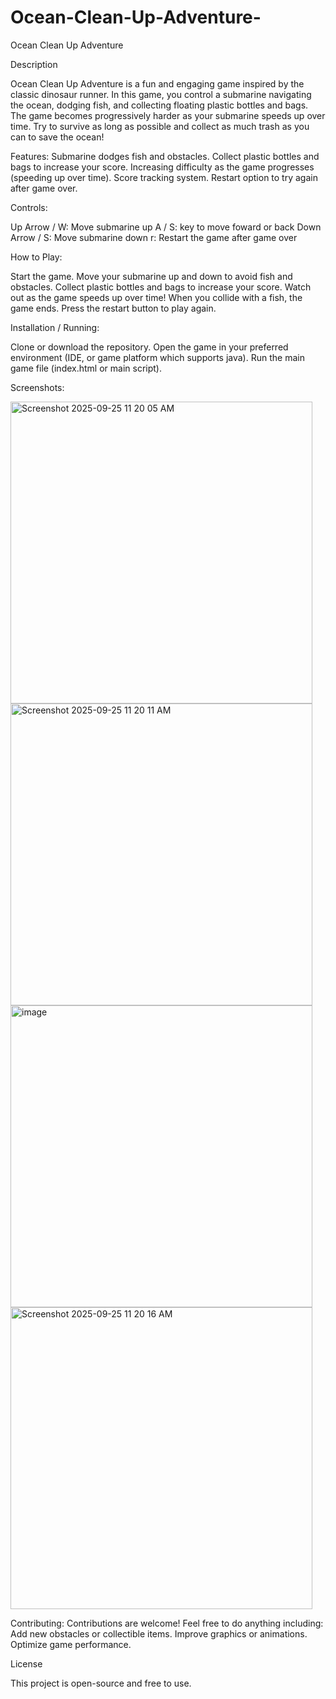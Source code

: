 # Ocean-Clean-Up-Adventure-
Ocean Clean Up Adventure


Description

Ocean Clean Up Adventure is a fun and engaging game inspired by the classic dinosaur runner. In this game, you control a submarine navigating the ocean, dodging fish, and collecting floating plastic bottles and bags. The game becomes progressively harder as your submarine speeds up over time. Try to survive as long as possible and collect as much trash as you can to save the ocean!

Features:
Submarine dodges fish and obstacles.
Collect plastic bottles and bags to increase your score.
Increasing difficulty as the game progresses (speeding up over time).
Score tracking system.
Restart option to try again after game over.

Controls:

Up Arrow / W: Move submarine up
A / S: key to move foward or back
Down Arrow / S: Move submarine down
r: Restart the game after game over

How to Play:

Start the game.
Move your submarine up and down to avoid fish and obstacles.
Collect plastic bottles and bags to increase your score.
Watch out as the game speeds up over time!
When you collide with a fish, the game ends.
Press the restart button to play again.

Installation / Running:

Clone or download the repository.
Open the game in your preferred environment (IDE, or game platform which supports java).
Run the main game file (index.html or main script).

Screenshots:


<img width="483" height="483" alt="Screenshot 2025-09-25 11 20 05 AM" src="https://github.com/user-attachments/assets/f3cac8e2-33dc-4f32-99c8-df6f49a6196c" />
<img width="483" height="483" alt="Screenshot 2025-09-25 11 20 11 AM" src="https://github.com/user-attachments/assets/a071a364-2e13-4475-a989-e2e857112d81" />
<img width="483" height="483" alt="image" src="https://github.com/user-attachments/assets/6cc6d07d-4846-47a2-94b1-3cac424e1ab2" />
<img width="483" height="483" alt="Screenshot 2025-09-25 11 20 16 AM" src="https://github.com/user-attachments/assets/9829e04e-e233-4e14-8424-1c6982fcd7d8" />


Contributing:
Contributions are welcome! Feel free to do anything including:
Add new obstacles or collectible items.
Improve graphics or animations.
Optimize game performance.

License

This project is open-source and free to use.
